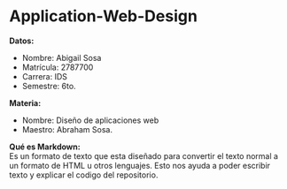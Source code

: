 # Application-Web-Design
**Datos:**
*   Nombre: Abigail Sosa 
*   Matrícula: 2787700 
*   Carrera: IDS 
*   Semestre: 6to.

**Materia:**
*   Nombre: Diseño de aplicaciones web 
*   Maestro: Abraham Sosa.

**Qué es Markdown:**    
Es un formato de texto que esta diseñado para convertir el texto normal a un formato de HTML u otros lenguajes. Esto nos ayuda a poder escribir texto y explicar el codigo del repositorio.